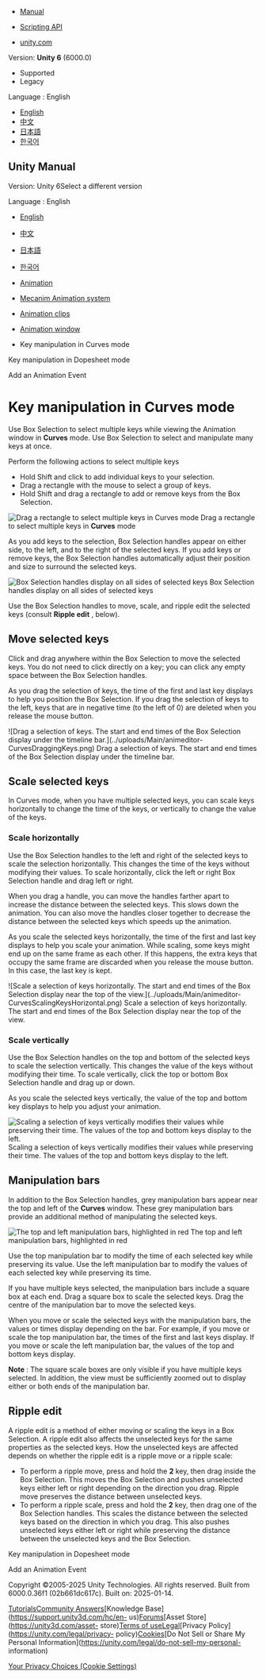 [](https://docs.unity3d.com)

  * [Manual](../Manual/index.html)
  * [Scripting API](../ScriptReference/index.html)

  * [unity.com](https://unity.com/)

Version: **Unity 6** (6000.0)

  * Supported
  * Legacy

Language : English

  * [English](/Manual/animeditor-KeyManipulationInCurvesMode.html)
  * [中文](/cn/current/Manual/animeditor-KeyManipulationInCurvesMode.html)
  * [日本語](/ja/current/Manual/animeditor-KeyManipulationInCurvesMode.html)
  * [한국어](/kr/current/Manual/animeditor-KeyManipulationInCurvesMode.html)

[](https://docs.unity3d.com)

## Unity Manual

Version: Unity 6Select a different version

Language : English

  * [English](/Manual/animeditor-KeyManipulationInCurvesMode.html)
  * [中文](/cn/current/Manual/animeditor-KeyManipulationInCurvesMode.html)
  * [日本語](/ja/current/Manual/animeditor-KeyManipulationInCurvesMode.html)
  * [한국어](/kr/current/Manual/animeditor-KeyManipulationInCurvesMode.html)

  * [Animation](AnimationSection.html)
  * [Mecanim Animation system](AnimationOverview.html)
  * [Animation clips](AnimationClips.html)
  * [Animation window](AnimationEditorGuide.html)
  * Key manipulation in Curves mode

[](animeditor-AdvancedKeySelectionAndManipulation.html)

Key manipulation in Dopesheet mode

[](script-AnimationWindowEvent.html)

Add an Animation Event

# Key manipulation in Curves mode

Use Box Selection to select multiple keys while viewing the Animation window
in **Curves** mode. Use Box Selection to select and manipulate many keys at
once.

Perform the following actions to select multiple keys

  * Hold Shift and click to add individual keys to your selection.
  * Drag a rectangle with the mouse to select a group of keys.
  * Hold Shift and drag a rectangle to add or remove keys from the Box Selection.

![Drag a rectangle to select multiple keys in Curves
mode](../uploads/Main/animeditor-CurvesDragSelectKeys.png) Drag a rectangle to
select multiple keys in **Curves** mode

As you add keys to the selection, Box Selection handles appear on either side,
to the left, and to the right of the selected keys. If you add keys or remove
keys, the Box Selection handles automatically adjust their position and size
to surround the selected keys.

![Box Selection handles display on all sides of selected
keys](../uploads/Main/animeditor-CurvesSelectedKeys.png) Box Selection handles
display on all sides of selected keys

Use the Box Selection handles to move, scale, and ripple edit the selected
keys (consult **Ripple edit** , below).

## Move selected keys

Click and drag anywhere within the Box Selection to move the selected keys.
You do not need to click directly on a key; you can click any empty space
between the Box Selection handles.

As you drag the selection of keys, the time of the first and last key displays
to help you position the Box Selection. If you drag the selection of keys to
the left, keys that are in negative time (to the left of 0) are deleted when
you release the mouse button.

![Drag a selection of keys. The start and end times of the Box Selection
display under the timeline bar.](../uploads/Main/animeditor-
CurvesDraggingKeys.png) Drag a selection of keys. The start and end times of
the Box Selection display under the timeline bar.

## Scale selected keys

In Curves mode, when you have multiple selected keys, you can scale keys
horizontally to change the time of the keys, or vertically to change the value
of the keys.

### Scale horizontally

Use the Box Selection handles to the left and right of the selected keys to
scale the selection horizontally. This changes the time of the keys without
modifying their values. To scale horizontally, click the left or right Box
Selection handle and drag left or right.

When you drag a handle, you can move the handles farther apart to increase the
distance between the selected keys. This slows down the animation. You can
also move the handles closer together to decrease the distance between the
selected keys which speeds up the animation.

As you scale the selected keys horizontally, the time of the first and last
key displays to help you scale your animation. While scaling, some keys might
end up on the same frame as each other. If this happens, the extra keys that
occupy the same frame are discarded when you release the mouse button. In this
case, the last key is kept.

![Scale a selection of keys horizontally. The start and end times of the Box
Selection display near the top of the view.](../uploads/Main/animeditor-
CurvesScalingKeysHorizontal.png) Scale a selection of keys horizontally. The
start and end times of the Box Selection display near the top of the view.

### Scale vertically

Use the Box Selection handles on the top and bottom of the selected keys to
scale the selection vertically. This changes the value of the keys without
modifying their time. To scale vertically, click the top or bottom Box
Selection handle and drag up or down.

As you scale the selected keys vertically, the value of the top and bottom key
displays to help you adjust your animation.

![Scaling a selection of keys vertically modifies their values while
preserving their time. The values of the top and bottom keys display to the
left.](../uploads/Main/animeditor-CurvesScalingKeysVertical.png) Scaling a
selection of keys vertically modifies their values while preserving their
time. The values of the top and bottom keys display to the left.

## Manipulation bars

In addition to the Box Selection handles, grey manipulation bars appear near
the top and left of the **Curves** window. These grey manipulation bars
provide an additional method of manipulating the selected keys.

![The top and left manipulation bars, highlighted in
red](../uploads/Main/animeditor-CurvesGreyBars.png) The top and left
manipulation bars, highlighted in red

Use the top manipulation bar to modify the time of each selected key while
preserving its value. Use the left manipulation bar to modify the values of
each selected key while preserving its time.

If you have multiple keys selected, the manipulation bars include a square box
at each end. Drag a square box to scale the selected keys. Drag the centre of
the manipulation bar to move the selected keys.

When you move or scale the selected keys with the manipulation bars, the
values or times display depending on the bar. For example, if you move or
scale the top manipulation bar, the times of the first and last keys display.
If you move or scale the left manipulation bar, the values of the top and
bottom keys display.

**Note** : The square scale boxes are only visible if you have multiple keys
selected. In addition, the view must be sufficiently zoomed out to display
either or both ends of the manipulation bar.

## Ripple edit

A ripple edit is a method of either moving or scaling the keys in a Box
Selection. A ripple edit also affects the unselected keys for the same
properties as the selected keys. How the unselected keys are affected depends
on whether the ripple edit is a ripple move or a ripple scale:

  * To perform a ripple move, press and hold the **2** key, then drag inside the Box Selection. This moves the Box Selection and pushes unselected keys either left or right depending on the direction you drag. Ripple move preserves the distance between unselected keys.
  * To perform a ripple scale, press and hold the **2** key, then drag one of the Box Selection handles. This scales the distance between the selected keys based on the direction in which you drag. This also pushes unselected keys either left or right while preserving the distance between the unselected keys and the Box Selection.

[](animeditor-AdvancedKeySelectionAndManipulation.html)

Key manipulation in Dopesheet mode

[](script-AnimationWindowEvent.html)

Add an Animation Event

Copyright ©2005-2025 Unity Technologies. All rights reserved. Built from
6000.0.36f1 (02b661dc617c). Built on: 2025-01-14.

[Tutorials](https://learn.unity.com/)[Community
Answers](https://answers.unity3d.com)[Knowledge
Base](https://support.unity3d.com/hc/en-
us)[Forums](https://forum.unity3d.com)[Asset Store](https://unity3d.com/asset-
store)[Terms of
use](https://docs.unity3d.com/Manual/TermsOfUse.html)[Legal](https://unity.com/legal)[Privacy
Policy](https://unity.com/legal/privacy-
policy)[Cookies](https://unity.com/legal/cookie-policy)[Do Not Sell or Share
My Personal Information](https://unity.com/legal/do-not-sell-my-personal-
information)

[Your Privacy Choices (Cookie Settings)](javascript:void\(0\);)

